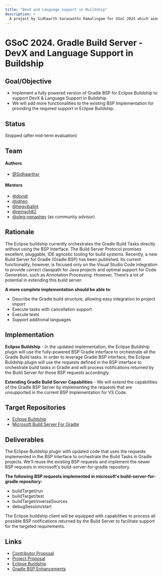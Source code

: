 ```yaml
---
title: "DevX and Language support in Buildship"
description: >
  A project by Sidhaarth Saraswathi Ramalingam for GSoC 2024 which aims to.
---
```


# GSoC 2024. Gradle Build Server - DevX and Language Support in Buildship

## Goal/Objective
- Implement a fully powered version of Gradle BSP for Eclipse Buildship to support DevX & Language Support in Buildship.
- We will add more functionalities to the existing BSP Implementation for providing the required support in Eclipse Buildship.

## Status

Stopped (after mid-term evaluation)

## Team
#### Authors
- [@Sidhaarthsr](https://github.com/Sidhaarthsr)

#### Mentors

- [@donat](https://github.com/donat)
- [@jdneo](https://github.com/jdneo)
- [@hegyibalint](https://github.com/hegyibalint)
- [@reinsch82](https://github.com/reinsch82)
- [@oleg-nenashev](https://github.com/oleg-nenashev) (as community advisor)

## Rationale
The Eclipse buildship currently orchestrates the Gradle Build Tasks directly without using the BSP Interface. The Build Server Protocol promises excellent, pluggable, IDE agnostic tooling for build systems. Recently, a new Build Server for Gradle (Gradle BSP) has been published. Its current functionality, however, is focused only on the Visual Studio Code integration to provide correct classpath for Java projects and optimal support for Code Generation, such as Annotation Processing. However, There’s a lot of potential in extending this build server. 

**A more complete implementation should be able to**:
- Describe the Gradle build structure, allowing easy integration to project import
- Execute tasks with cancellation support
- Execute tests
- Support additional languages

## Implementation

**Eclipse Buildship** - In the updated implementation, the Eclipse Buildship plugin will use the fully-powered BSP Gradle interface to orchestrate all the Gradle Build tasks. In order to leverage Gradle BSP interface, the Eclipse Buildship plugin will use the requests defined in the BSP interface to orchestrate build tasks in Gradle and will process notifications returned by the Build Server for those BSP requests accordingly.

**Extending Gradle Build Server Capabilities** - We will extend the capabilities of the Gradle BSP Server by implementing the requests that are unsupported in the current BSP Implementation for VS Code.

## Target Repositories
- [Eclipse Buildship](https://github.com/eclipse/buildship)
- [Microsoft Build Server For Gradle](https://github.com/microsoft/build-server-for-gradle)

## Deliverables

The Eclipse Buildship plugin with updated code that uses the requests implemented in the BSP Interface to orchestrate the Build Tasks in Gradle projects. We'll reuse the existing BSP requests and implement the newer BSP requests in microsoft's build-server-for-gradle repository.

**The following BSP requests implemented in microsoft's build-server-for-gradle repository:** 
- buildTarget/run
- buildTarget/test
- buildTarget/inverseSources
- debugSession/start

The Eclipse buildship client will be equipped with capabilities to process all possible BSP notifications returned by the Build Server to facilitate support for the targeted requirements.

## Links
- [Contributor Proposal](https://docs.google.com/document/d/1ptbZvt8_dW0bgUAZfh7m-Oo3RtC4XTiY9frIrf2_OBQ/edit?usp=sharing)
- [Project Proposal](https://gitlab.eclipse.org/eclipsefdn/emo-team/gsoc-at-the-ef/-/issues/5)
- [Eclipse Buildship](Placeholder)
- [Gradle BSP Enhancements](Placeholder)
